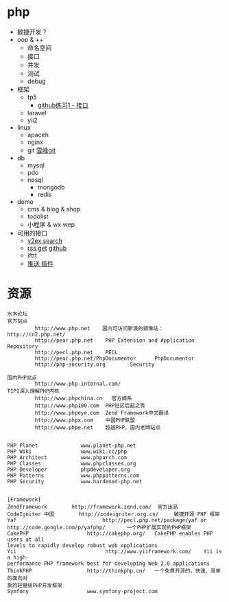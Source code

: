 # php
- 敏捷开发？
- oop & ++
  - 命名空间
  - 接口
  - 并发
  - 测试
  - debug
- 框架
  - tp5
    - [github练习1 - 接口](https://segmentfault.com/a/1190000010057049)
  - laravel
  - yii2
- linux
  - apaceh
  - nginx
  - git [雪峰git](https://www.liaoxuefeng.com/wiki/0013739516305929606dd18361248578c67b8067c8c017b000)
- db
  - mysql
  - pdo
  - nosql
    - mongodb
    - redis
- demo
  - cms & blog & shop
  - todolist
  - 小程序 & wx wep
- 可用的接口
  - [v2ex search](https://github.com/bynil/sov2ex)
  - [rss get](https://wzfou.com/huginn-rss/) [github](https://github.com/huginn/huginn)
  - ifttt
  - [推送 插件](https://www.v2ex.com/t/388202)

# 资源
```
水木论坛
官方站点 
         http://www.php.net    国内可访问新浪的镜像站： http://cn2.php.net/ 
         http://pear.php.net    PHP Extension and Application Repository 
         http://pecl.php.net    PECL 
         http://pear.php.net/PhpDocumentor      PhpDocumentor 
         http://php-security.org        Security 
  
国内PHP站点 
         http://www.php-internal.com/   
TIPI深入理解PHP内核 
         http://www.phpchina.cn   官方嫡系 
         http://www.php100.com  PHP社区后起之秀 
         http://www.phpeye.com  Zend Framework中文翻译 
         http://www.phpx.com    中国PHP联盟 
         http://www.phpe.net    超越PHP，国内老牌站点 
  
  
PHP Planet              www.planet-php.net 
PHP Wiki                www.wiki.cc/php 
PHP Architect           www.phparch.com 
PHP Classes             www.phpclasses.org 
PHP Developer           phpdeveloper.org 
PHP Patterns            www.phppatterns.com 
PHP Security            www.hardened-php.net 
  
  
[Framework] 
ZendFramework        http://framework.zend.com/  官方出品 
CodeIgniter 中国        http://codeigniter.org.cn/     敏捷开源 PHP 框架 
Yaf                            http://pecl.php.net/package/yaf or  
http://code.google.com/p/yafphp/       一个PHP扩展实现的PHP框架  
CakePHP                   http://cakephp.org/   CakePHP enables PHP users at all  
levels to rapidly develop robust web applications 
Yii                             http://www.yiiframework.com/    Yii is a high- 
performance PHP framework best for developing Web 2.0 applications 
ThinkPHP                  http://thinkphp.cn/   一个免费开源的，快速、简单的面向对 
象的轻量级PHP开发框架 
Symfony                   www.symfony-project.com 
```